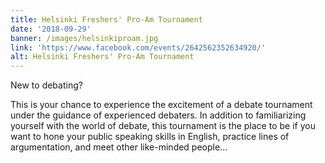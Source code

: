 ```yaml
---
title: Helsinki Freshers' Pro-Am Tournament
date: '2018-09-29'
banner: /images/helsinkiproam.jpg
link: 'https://www.facebook.com/events/2642562352634920/'
alt: Helsinki Freshers' Pro-Am Tournament
---
```

New to debating?



This is your chance to experience the excitement of a debate tournament under the guidance of experienced debaters. In addition to familiarizing yourself with the world of debate, this tournament is the place to be if you want to hone your public speaking skills in English, practice lines of argumentation, and meet other like-minded people...
